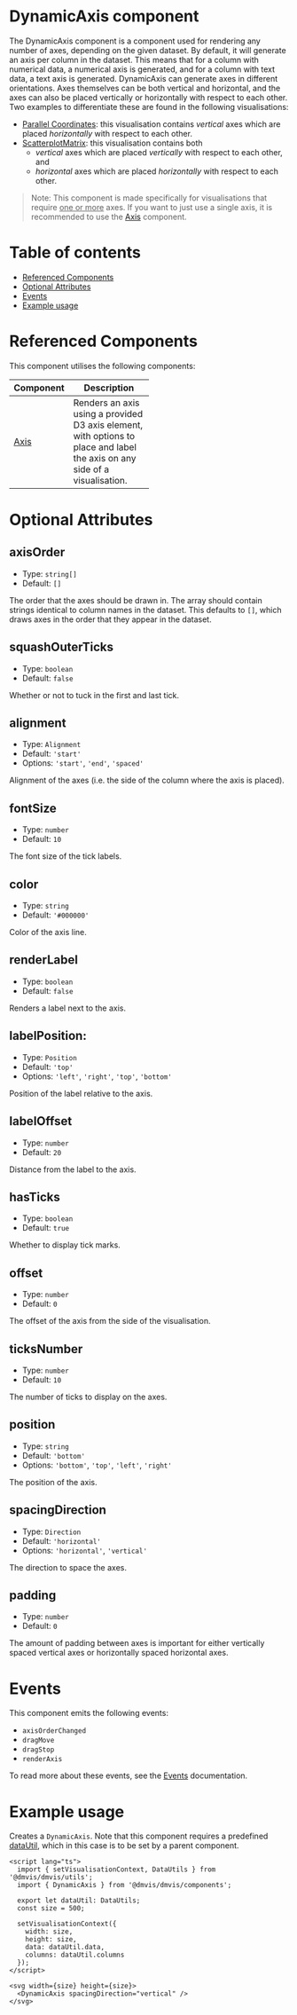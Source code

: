 # DynamicAxis component

The DynamicAxis component is a component used for rendering any number of axes, depending on the given dataset.
By default, it will generate an axis per column in the dataset. This means that for a column with numerical data,
a numerical axis is generated, and for a column with text data, a text axis is generated.
DynamicAxis can generate axes in different orientations. Axes themselves can be both vertical and horizontal, and
the axes can also be placed vertically or horizontally with respect to each other. Two examples to differentiate these
are found in the following visualisations:

- [Parallel Coordinates](../visualisations/ParallelCoordinates.md): this visualisation contains _vertical_ axes which are placed _horizontally_ with respect to each other.
- [ScatterplotMatrix](../visualisations/ScatterplotMatrix.md): this visualisation contains both
  - _vertical_ axes which are placed _vertically_ with respect to each other, and
  - _horizontal_ axes which are placed _horizontally_ with respect to each other.

> Note: This component is made specifically for visualisations that require <u>one or more</u> axes. If you want to just use a single axis, it is recommended to use the [Axis](../components/Axis.md) component.

# Table of contents

- [Referenced Components](#referenced-components)
- [Optional Attributes](#optional-attributes)
- [Events](#events)
- [Example usage](#example-usage)

# Referenced Components

This component utilises the following components:

<table style="width: 50%">
  <thead>
    <tr>
      <th style="width: 20%;">Component</th>
      <th style="width: 80%;">Description</th>
    </tr>
  </thead>
  <tbody>
    <tr>
      <td><a href="#/components/Axis.md">Axis</a></td>
      <td>Renders an axis using a provided D3 axis element, with options to place and label the axis on any side of a visualisation.</td>
    </tr>
  </tbody>
</table>

# Optional Attributes

## axisOrder

- Type: `string[]`
- Default: `[]`

The order that the axes should be drawn in. The array should contain strings identical to column names in the dataset. This defaults to `[]`, which draws axes in the order that they appear in the dataset.

## squashOuterTicks

- Type: `boolean`
- Default: `false`

Whether or not to tuck in the first and last tick.

## alignment

- Type: `Alignment`
- Default: `'start'`
- Options: `'start'`, `'end'`, `'spaced'`

Alignment of the axes (i.e. the side of the column where the axis is placed).

## fontSize

- Type: `number`
- Default: `10`

The font size of the tick labels.

## color

- Type: `string`
- Default: `'#000000'`

Color of the axis line.

## renderLabel

- Type: `boolean`
- Default: `false`

Renders a label next to the axis.

## labelPosition:

- Type: `Position`
- Default: `'top'`
- Options: `'left'`, `'right'`, `'top'`, `'bottom'`

Position of the label relative to the axis.

## labelOffset

- Type: `number`
- Default: `20`

Distance from the label to the axis.

## hasTicks

- Type: `boolean`
- Default: `true`

Whether to display tick marks.

## offset

- Type: `number`
- Default: `0`

The offset of the axis from the side of the visualisation.

## ticksNumber

- Type: `number`
- Default: `10`

The number of ticks to display on the axes.

## position

- Type: `string`
- Default: `'bottom'`
- Options: `'bottom'`, `'top'`, `'left'`, `'right'`

The position of the axis.

## spacingDirection

- Type: `Direction`
- Default: `'horizontal'`
- Options: `'horizontal'`, `'vertical'`

The direction to space the axes.

## padding

- Type: `number`
- Default: `0`

The amount of padding between axes is important for either vertically spaced vertical axes or horizontally spaced horizontal axes.

# Events

This component emits the following events:

- `axisOrderChanged`
- `dragMove`
- `dragStop`
- `renderAxis`

To read more about these events, see the [Events](../utils/Events.md) documentation.

# Example usage

Creates a `DynamicAxis`. Note that this component requires a predefined [dataUtil](../utils/DataUtils), which in this case is to be set by a parent component.

```svelte
<script lang="ts">
  import { setVisualisationContext, DataUtils } from '@dmvis/dmvis/utils';
  import { DynamicAxis } from '@dmvis/dmvis/components';

  export let dataUtil: DataUtils;
  const size = 500;

  setVisualisationContext({
    width: size,
    height: size,
    data: dataUtil.data,
    columns: dataUtil.columns
  });
</script>

<svg width={size} height={size}>
  <DynamicAxis spacingDirection="vertical" />
</svg>
```
